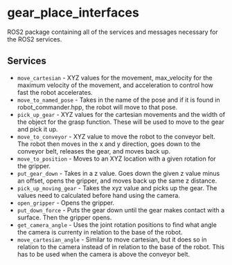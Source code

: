 # gear_place_interfaces
ROS2 package containing all of the services and messages necessary for the ROS2 services.

## Services
* `move_cartesian` - XYZ values for the movement, max_velocity for the maximum velocity of the movement, and acceleration to control how fast the robot accelerates.
* `move_to_named_pose` - Takes in the name of the pose and if it is found in robot_commander.hpp, the robot will move to that pose.
* `pick_up_gear` - XYZ values for the cartesian movements and the width of the object for the grasp function. These will be used to move to the gear and pick it up.
* `move_to_conveyor` - XYZ value to move the robot to the conveyor belt. The robot then moves in the x and y direction, goes down to the conveyor belt, releases the gear, and moves back up.
* `move_to_position` - Moves to an XYZ location with a given rotation for the gripper.
* `put_gear_down` - Takes in a z value. Goes down the given z value minus an offset, opens the gripper, and moves back up the same z distance.
* `pick_up_moving_gear` - Takes the xyz value and picks up the gear. The values need to calculated before hand using the camera.
* `open_gripper` - Opens the gripper.
* `put_down_force` - Puts the gear down until the gear makes contact with a surface. Then the gripper opens.
* `get_camera_angle` - Uses the joint rotation positions to find what angle the camera is currenty in relation to the base of the robot.
* `move_cartesian_angle` - Similar to move cartesian, but it does so in relation to the camera instead of in relation to the base of the robot. This has to be used when the camera is above the conveyor belt.
